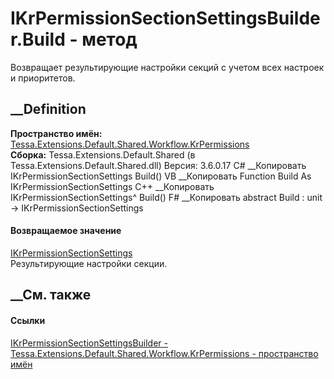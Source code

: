 # IKrPermissionSectionSettingsBuilder.Build - метод
Возвращает результирующие настройки секций с учетом всех настроек и
приоритетов.
## __Definition
 **Пространство имён:**
[Tessa.Extensions.Default.Shared.Workflow.KrPermissions](N_Tessa_Extensions_Default_Shared_Workflow_KrPermissions.htm)  
 **Сборка:** Tessa.Extensions.Default.Shared (в
Tessa.Extensions.Default.Shared.dll) Версия: 3.6.0.17
C# __Копировать
     IKrPermissionSectionSettings Build()
VB __Копировать
     Function Build As IKrPermissionSectionSettings
C++ __Копировать
    IKrPermissionSectionSettings^ Build()
F# __Копировать
     abstract Build : unit -> IKrPermissionSectionSettings 
#### Возвращаемое значение
[IKrPermissionSectionSettings](T_Tessa_Extensions_Default_Shared_Workflow_KrPermissions_IKrPermissionSectionSettings.htm)  
Результирующие настройки секции.
##  __См. также
#### Ссылки
[IKrPermissionSectionSettingsBuilder -
](T_Tessa_Extensions_Default_Shared_Workflow_KrPermissions_IKrPermissionSectionSettingsBuilder.htm)
[Tessa.Extensions.Default.Shared.Workflow.KrPermissions - пространство
имён](N_Tessa_Extensions_Default_Shared_Workflow_KrPermissions.htm)
